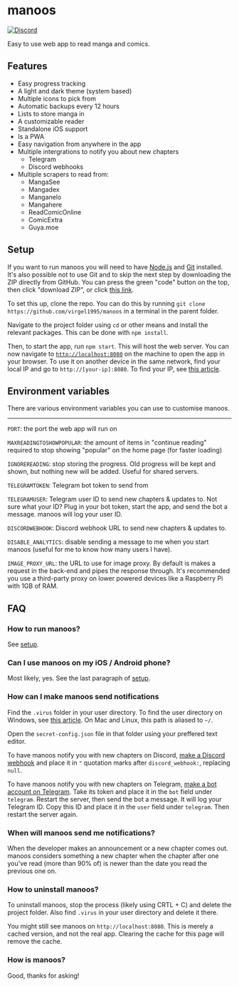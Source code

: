 # manoos

[![Discord](https://img.shields.io/discord/863837898503880724.svg?label=&logo=discord&logoColor=ffffff&color=7389D8&labelColor=6A7EC2)](https://discord.gg/NPr9n3XWGA)


Easy to use web app to read manga and comics.

## Features

- Easy progress tracking
- A light and dark theme (system based)
- Multiple icons to pick from
- Automatic backups every 12 hours
- Lists to store manga in
- A customizable reader
- Standalone iOS support
- Is a PWA
- Easy navigation from anywhere in the app
- Multiple intergrations to notify you about new chapters
  - Telegram
  - Discord webhooks
- Multiple scrapers to read from:
  - MangaSee
  - Mangadex
  - Manganelo
  - Mangahere
  - ReadComicOnline
  - ComicExtra
  - Guya.moe

## Setup

If you want to run manoos you will need to have [Node.js](https://nodejs.org/en/) and [Git](https://git-scm.com/) installed. It's also possible not to use Git and to skip the next step by downloading the ZIP directly from GitHub. You can press the green "code" button on the top, then click "download ZIP", or click [this link](https://github.com/virgel1995/manoos/archive/refs/heads/master.zip).

To set this up, clone the repo. You can do this by running `git clone https://github.com/virgel1995/manoos` in a terminal in the parent folder.

Navigate to the project folder using `cd` or other means and install the relevant packages. This can be done with `npm install`.

Then, to start the app, run `npm start`. This will host the web server. You can now navigate to [`http://localhost:8080`](http://localhost:8080) on the machine to open the app in your browser. To use it on another device in the same network, find your local IP and go to `http://[your-ip]:8080`. To find your IP, see [this article](https://lifehacker.com/how-to-find-your-local-and-external-ip-address-5833108). 

## Environment variables

There are various environment variables you can use to customise manoos.

--- 

`PORT`: the port the web app will run on 

`MAXREADINGTOSHOWPOPULAR`: the amount of items in "continue reading" required to stop showing "popular" on the home page (for faster loading)

`IGNOREREADING`: stop storing the progress. Old progress will be kept and shown, but nothing new will be added. Useful for shared servers.

`TELEGRAMTOKEN`: Telegram bot token to send from

`TELEGRAMUSER`: Telegram user ID to send new chapters & updates to. Not sure what your ID? Plug in your bot token, start the app, and send the bot a message. manoos will log your user ID.

`DISCORDWEBHOOK`: Discord webhook URL to send new chapters & updates to.

`DISABLE_ANALYTICS`: disable sending a message to me when you start manoos (useful for me to know how many users I have).

`IMAGE_PROXY_URL`: the URL to use for image proxy. By default is makes a request in the back-end and pipes the response through. It's recommended you use a third-party proxy on lower powered devices like a Raspberry Pi with 1GB of RAM.

## FAQ

### **How to run manoos?**

See [setup](#setup).

### **Can I use manoos on my iOS / Android phone?**

Most likely, yes. See the last paragraph of [setup](#setup).

### **How can I make manoos send notifications**

Find the `.virus` folder in your user directory. To find the user directory on Windows, see [this article](https://www.computerhope.com/issues/ch000109.htm). On Mac and Linux, this path is aliased to `~/`.

Open the `secret-config.json` file in that folder using your preffered text editor. 

To have manoos notify you with new chapters on Discord, [make a Discord webhook](https://help.dashe.io/en/articles/2521940-how-to-create-a-discord-webhook-url) and place it in `"` quotation marks after `discord_webhook:`, replacing `null`.

To have manoos notify you with new chapters on Telegram, [make a bot account on Telegram](https://sendpulse.com/knowledge-base/chatbot/create-telegram-chatbot). Take its token and place it in the `bot` field under `telegram`. Restart the server, then send the bot a message. It will log your Telegram ID. Copy this ID and place it in the `user` field under `telegram`. Then restart the server again.

### **When will manoos send me notifications?**

When the developer makes an announcement or a new chapter comes out. manoos considers something a new chapter when the chapter after one you've read (more than 90% of) is newer than the date you read the previous one on.

### **How to uninstall manoos?**

To uninstall manoos, stop the process (likely using CRTL + C) and delete the project folder. Also find `.virus` in your user directory and delete it there.

You might still see manoos on `http://localhost:8080`. This is merely a cached version, and not the real app. Clearing the cache for this page will remove the cache.
### **How is manoos?**

Good, thanks for asking!

